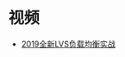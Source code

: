 




# 视频

* [2019全新LVS负载均衡实战](https://www.bilibili.com/video/av33613512?from=search&seid=13668291340428095101)
